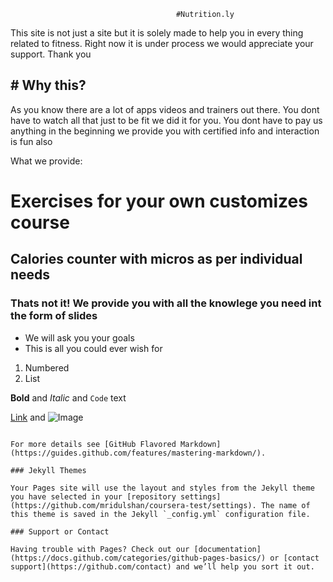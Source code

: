                                          #Nutrition.ly

This site is not just a site but it is solely made to help you in every thing related to fitness. Right 
now it is under process we would appreciate your support.
Thank you

##   # Why this?

As you know there are a lot of apps videos and trainers out there. You dont have to watch all that just 
to be fit we did it for you. You dont have to pay us anything in the beginning we provide you with certified 
info and interaction is fun also 


What we provide:

# Exercises for your own customizes course
## Calories counter with micros as per individual needs
### Thats not it! We provide you with all the knowlege you need int the form of slides 
- We will ask you your goals 
- This is all you could ever wish for

1. Numbered
2. List

**Bold** and _Italic_ and `Code` text

[Link](url) and ![Image](src)
```

For more details see [GitHub Flavored Markdown](https://guides.github.com/features/mastering-markdown/).

### Jekyll Themes

Your Pages site will use the layout and styles from the Jekyll theme you have selected in your [repository settings](https://github.com/mridulshan/coursera-test/settings). The name of this theme is saved in the Jekyll `_config.yml` configuration file.

### Support or Contact

Having trouble with Pages? Check out our [documentation](https://docs.github.com/categories/github-pages-basics/) or [contact support](https://github.com/contact) and we’ll help you sort it out.
